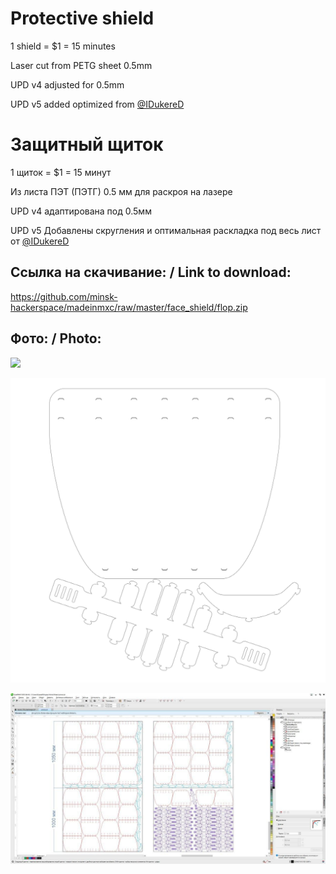 Protective shield
===
1 shield = $1 = 15 minutes

Laser cut from PETG sheet 0.5mm

UPD v4 adjusted for 0.5mm

UPD v5 added optimized from [@IDukereD](https://github.com/IDukereD)


Защитный щиток 
===
1 щиток = $1 = 15 минут

Из листа ПЭТ (ПЭТГ) 0.5 мм
для раскроя на лазере

UPD v4 адаптирована под 0.5мм

UPD v5 Добавлены скругления и оптимальная раскладка под весь лист от [@IDukereD](https://github.com/IDukereD)


Ссылка на скачивание: / Link to download:
---

https://github.com/minsk-hackerspace/madeinmxc/raw/master/face_shield/flop.zip


Фото: / Photo:
---



![](photo.png)

![](preview.png)

![](opt.jpg)
